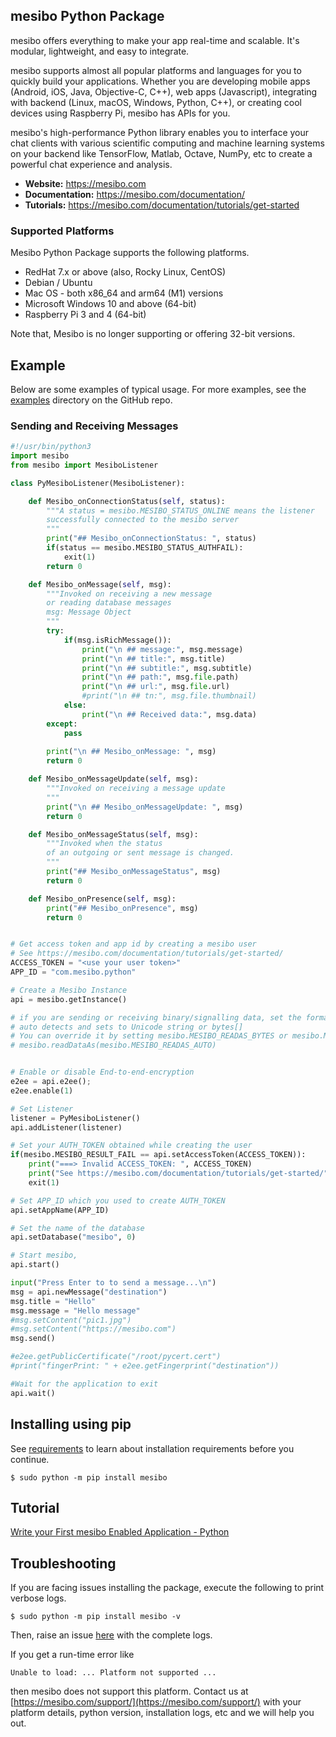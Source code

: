 ## mesibo Python Package 

mesibo offers everything to make your app real-time and scalable. It's modular, lightweight, and easy to integrate.

mesibo supports almost all popular platforms and languages for you to quickly build your applications. Whether you are developing mobile apps (Android, iOS, Java, Objective-C, C++), web apps (Javascript), integrating with backend (Linux, macOS, Windows, Python, C++), or creating cool devices using Raspberry Pi, mesibo has APIs for you.

mesibo's high-performance Python library enables you to interface your chat clients with various scientific computing and machine learning systems on your backend like TensorFlow, Matlab, Octave, NumPy, etc to create a powerful chat experience and analysis.

- **Website:** https://mesibo.com
- **Documentation:** https://mesibo.com/documentation/
- **Tutorials:** https://mesibo.com/documentation/tutorials/get-started

### Supported Platforms
Mesibo Python Package supports the following platforms.

- RedHat 7.x or above (also, Rocky Linux, CentOS)
- Debian / Ubuntu
- Mac OS - both x86_64 and arm64 (M1) versions
- Microsoft Windows 10 and above (64-bit)
- Raspberry Pi 3 and 4 (64-bit)

Note that, Mesibo is no longer supporting or offering 32-bit versions.

## Example
Below are some examples of typical usage. For more examples, see the [examples](https://github.com/mesibo/python/tree/master/examples) directory on the GitHub repo.

### Sending and Receiving Messages
```python
#!/usr/bin/python3
import mesibo
from mesibo import MesiboListener

class PyMesiboListener(MesiboListener):

    def Mesibo_onConnectionStatus(self, status):
        """A status = mesibo.MESIBO_STATUS_ONLINE means the listener 
        successfully connected to the mesibo server
        """
        print("## Mesibo_onConnectionStatus: ", status)
        if(status == mesibo.MESIBO_STATUS_AUTHFAIL):
            exit(1) 
        return 0

    def Mesibo_onMessage(self, msg):
        """Invoked on receiving a new message 
        or reading database messages
        msg: Message Object 
        """
        try:
            if(msg.isRichMessage()):
                print("\n ## message:", msg.message)
                print("\n ## title:", msg.title)
                print("\n ## subtitle:", msg.subtitle)
                print("\n ## path:", msg.file.path)
                print("\n ## url:", msg.file.url)
                #print("\n ## tn:", msg.file.thumbnail)
            else:    
                print("\n ## Received data:", msg.data)
        except:
            pass
        
        print("\n ## Mesibo_onMessage: ", msg)
        return 0

    def Mesibo_onMessageUpdate(self, msg):
        """Invoked on receiving a message update
        """
        print("\n ## Mesibo_onMessageUpdate: ", msg)
        return 0

    def Mesibo_onMessageStatus(self, msg):
        """Invoked when the status 
        of an outgoing or sent message is changed.
        """
        print("## Mesibo_onMessageStatus", msg)
        return 0

    def Mesibo_onPresence(self, msg):
        print("## Mesibo_onPresence", msg)
        return 0 


# Get access token and app id by creating a mesibo user
# See https://mesibo.com/documentation/tutorials/get-started/
ACCESS_TOKEN = "<use your user token>"
APP_ID = "com.mesibo.python"

# Create a Mesibo Instance
api = mesibo.getInstance()

# if you are sending or receiving binary/signalling data, set the format. By default, mesibo
# auto detects and sets to Unicode string or bytes[]
# You can override it by setting mesibo.MESIBO_READAS_BYTES or mesibo.MESIBO_READAS_UNICODE
# mesibo.readDataAs(mesibo.MESIBO_READAS_AUTO)


# Enable or disable End-to-end-encryption
e2ee = api.e2ee();
e2ee.enable(1)

# Set Listener
listener = PyMesiboListener()
api.addListener(listener)

# Set your AUTH_TOKEN obtained while creating the user 
if(mesibo.MESIBO_RESULT_FAIL == api.setAccessToken(ACCESS_TOKEN)):
    print("===> Invalid ACCESS_TOKEN: ", ACCESS_TOKEN)
    print("See https://mesibo.com/documentation/tutorials/get-started/")
    exit(1) 

# Set APP_ID which you used to create AUTH_TOKEN
api.setAppName(APP_ID)

# Set the name of the database
api.setDatabase("mesibo", 0)

# Start mesibo, 
api.start()

input("Press Enter to to send a message...\n")
msg = api.newMessage("destination")
msg.title = "Hello"
msg.message = "Hello message"
#msg.setContent("pic1.jpg")
#msg.setContent("https://mesibo.com")
msg.send()

#e2ee.getPublicCertificate("/root/pycert.cert")
#print("fingerPrint: " + e2ee.getFingerprint("destination"))

#Wait for the application to exit
api.wait()

```

## Installing using pip
See [requirements](https://mesibo.com/documentation/install/python/#requirements) to learn about installation requirements before you continue.

```
$ sudo python -m pip install mesibo
```

## Tutorial
[Write your First mesibo Enabled Application - Python](https://mesibo.com/documentation/tutorials/get-started/python)

## Troubleshooting
If you are facing issues installing the package, execute the following to print verbose logs. 
```
$ sudo python -m pip install mesibo -v
```
Then, raise an issue [here](https://github.com/mesibo/python/issues) with the complete logs.

If you get a run-time error like
```
Unable to load: ... Platform not supported ...  
```
then mesibo does not support this platform. Contact us at [https://mesibo.com/support/](https://mesibo.com/support/) with your platform details, python version, installation logs, etc and we will help you out.

